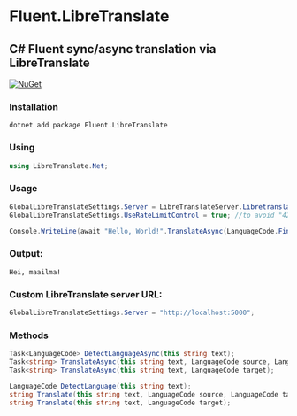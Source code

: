 # Fluent.LibreTranslate

## C# Fluent sync/async translation via LibreTranslate
[![NuGet](https://img.shields.io/nuget/v/Fluent.LibreTranslate.svg)](https://www.nuget.org/packages/Fluent.LibreTranslate/)
### Installation
`dotnet add package Fluent.LibreTranslate`
### Using
```csharp
using LibreTranslate.Net;
```
### Usage
```csharp
GlobalLibreTranslateSettings.Server = LibreTranslateServer.Libretranslate_de;
GlobalLibreTranslateSettings.UseRateLimitControl = true; //to avoid "429 Too Many Requests" exception

Console.WriteLine(await "Hello, World!".TranslateAsync(LanguageCode.Finnish));
```
### Output:
```
Hei, maailma!
```
### Custom LibreTranslate server URL:
```csharp
GlobalLibreTranslateSettings.Server = "http://localhost:5000";
```
### Methods
```csharp
Task<LanguageCode> DetectLanguageAsync(this string text);
Task<string> TranslateAsync(this string text, LanguageCode source, LanguageCode target);
Task<string> TranslateAsync(this string text, LanguageCode target);

LanguageCode DetectLanguage(this string text);
string Translate(this string text, LanguageCode source, LanguageCode target);
string Translate(this string text, LanguageCode target);
```
